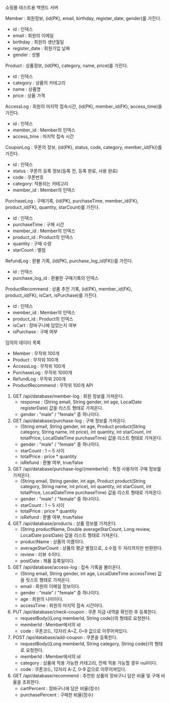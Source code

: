 쇼핑몰 테스트용 백엔드 서버

Member : 회원정보, (id(PK), email, birthday, register_date, gender)를 가진다.
- id : 인덱스
- email : 회원의 이메일
- birthday : 회원의 생년월일
- register_date : 회원가입 날짜
- gender : 성별

Product : 상품정보, (id(PK), category, name, price)를 가진다.
- id : 인덱스
- category : 상품의 카테고리
- name : 상품명
- price : 상품 가격

AccessLog : 회원의 마지막 접속시간, (id(PK), member_id(FK), access_time)을 가진다.
- id : 인덱스
- member_id : Member의 인덱스
- access_time : 마지막 접속 시간

CouponLog : 쿠폰의 정보, (id(PK), status, code, category, member_id(Fk))를 가진다.
- id : 인덱스
- status : 쿠폰의 등록 정보(등록 전, 등록 완료, 사용 완료)
- code : 쿠폰번호
- category: 적용되는 카테고리
- member_id : Member의 인덱스

PurchaseLog : 구매기록, (id(PK), purchaseTime, member_id(FK), product_id(FK), quantity, starCount)를 가진다.
- id : 인덱스
- purchaseTime : 구매 시간
- member_id : Member의 인덱스
- product_id : Product의 인덱스
- quantity : 구매 수량
- starCount : 별점

RefundLog : 환불 기록, (id(PK), purchase_log_id(FK))를 가진다.
- id : 인덱스
- purchase_log_id : 환불한 구매기록의 인덱스

ProductRecommend : 상품 추천 기록, (id(PK), member_id(FK), product_id(FK), isCart, isPurchase)를 가진다.
- id : 인덱스
- member_id : Member의 인덱스
- product_id : Product의 인덱스
- isCart : 장바구니에 담았는지 여부
- isPurchase : 구매 여부

임의의 데이터 목록
- Member : 무작위 100개
- Product : 무작위 100개
- AccessLog : 무작위 100개
- PurchaseLog : 무작위 1000개
- RefundLog : 무작위 200개
- ProductRecommend : 무작위 100개
API
1. GET /api/database/member-log : 회원 정보를 가져온다.
   - response : (String email, String gender, int age, LocalDate registerDate) 값을 리스트 형태로 가져온다.
   - gender : "male" / "female" 중 하나이다.
2. GET /api/database/purchase-log : 구매 정보를 가져온다.
   - (String email, String gender, int age, Product product(String category, String name, int price), int quantity, int starCount, int totalPrice, LocalDateTime purchaseTime) 값을 리스트 형태로 가져온다.
   - gender : "male" / "female" 중 하나이다.
   - starCount : 1 ~ 5 사이
   - totalPrice : price * quantity
   - isRefund : 환불 여부, true/false
3. GET /api/database/purchase-log/{memberId} : 특정 사용자의 구매 정보를 가져온다.
   - (String email, String gender, int age, Product product(String category, String name, int price), int quantity, int starCount, int totalPrice, LocalDateTime purchaseTime) 값을 리스트 형태로 가져온다.
   - gender : "male" / "female" 중 하나이다.
   - starCount : 1 ~ 5 사이
   - totalPrice : price * quantity
   - isRefund : 환불 여부, true/false
4. GET /api/database/products : 상품 정보를 가져온다.
   - (String productName, Double averageStarCount, Long review, LocalDate postDate) 값을 리스트 형태로 가져온다.
   -  productName : 상품의 이름이다.
   -  averageStarCount : 상품의 평균 별점으로, 소수점 두 자리까지만 반환한다.
   -  review : 리뷰 수이다.
   -  postDate : 제품 등록일이다. 
5. GET /api/database/access-log : 접속 기록을 불러온다.
   - (String email, String gender, int age, LocalDateTime accessTime) 값을 릿스트 형태로 가져온다.
   - email : 회원의 이메일 정보이다.
   - gender : "male" / "female" 중 하나이다.
   - age : 회원의 나이이다.
   - accessTime : 회원의 마지막 접속 시간이다.
6. PUT /api/database/check-coupon : 쿠폰 지급 내역을 확인한 후 등록한다.
    - requestBody({Long memberId, String code})의 형태로 요청한다.
    - memberId : Member에서의 id
    - code : 쿠폰코드, 12자리 A~Z, 0~9 값으로 이루어져있다.
7. POST /api/database/add-coupon : 쿠폰을 등록한다.
   - requestBody({Long memberId, String category, String code})의 형태로 요청한다.
   - memberId : Member에서의 id
   - category : 상품에 적용 가능한 카테고리, 전체 적용 가능할 경우 null이다.
   - code : 쿠폰코드, 12자리 A-Z, 0-9 값으로 이루어져있다.
8. GET /api/database/recommend : 추천된 상품의 장바구니 담은 비율 및 구매 비율을 조회한다.
   - cartPercent : 장바구니에 담은 비율(정수)
   - purchasePercent : 구매한 비율(정수)